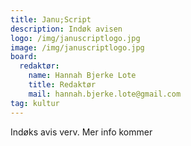 ```yaml
---
title: Janu;Script
description: Indøk avisen
logo: /img/januscriptlogo.jpg
image: /img/januscriptlogo.jpg
board:
  redaktør:
    name: Hannah Bjerke Lote
    title: Redaktør
    mail: hannah.bjerke.lote@gmail.com
tag: kultur
---
```


Indøks avis verv. Mer info kommer
